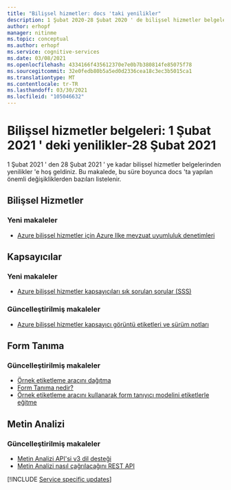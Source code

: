 ```yaml
---
title: "Bilişsel hizmetler: docs 'taki yenilikler"
description: 1 Şubat 2020-28 Şubat 2020 ' de bilişsel hizmetler belgelerinden yenilikler.
author: erhopf
manager: nitinme
ms.topic: conceptual
ms.author: erhopf
ms.service: cognitive-services
ms.date: 03/08/2021
ms.openlocfilehash: 4334166f435612370e7e0b7b380814fe85075f78
ms.sourcegitcommit: 32e0fedb80b5a5ed0d2336cea18c3ec3b5015ca1
ms.translationtype: MT
ms.contentlocale: tr-TR
ms.lasthandoff: 03/30/2021
ms.locfileid: "105046632"
---
```

# <a name="cognitive-services-docs-whats-new-for-february-1-2021---february-28-2021"></a>Bilişsel hizmetler belgeleri: 1 Şubat 2021 ' deki yenilikler-28 Şubat 2021

1 Şubat 2021 ' den 28 Şubat 2021 ' ye kadar bilişsel hizmetler belgelerinden yenilikler 'e hoş geldiniz. Bu makalede, bu süre boyunca docs 'ta yapılan önemli değişikliklerden bazıları listelenir.

## <a name="cognitive-services"></a>Bilişsel Hizmetler

### <a name="new-articles"></a>Yeni makaleler

- [Azure bilişsel hizmetler için Azure Ilke mevzuat uyumluluk denetimleri](security-controls-policy.md)

## <a name="containers"></a>Kapsayıcılar

### <a name="new-articles"></a>Yeni makaleler

- [Azure bilişsel hizmetler kapsayıcıları sık sorulan sorular (SSS)](./containers/container-faq.yml)

### <a name="updated-articles"></a>Güncelleştirilmiş makaleler

- [Azure bilişsel hizmetler kapsayıcı görüntü etiketleri ve sürüm notları](./containers/container-image-tags.md)

## <a name="form-recognizer"></a>Form Tanıma

### <a name="updated-articles"></a>Güncelleştirilmiş makaleler

- [Örnek etiketleme aracını dağıtma](./form-recognizer/deploy-label-tool.md)
- [Form Tanıma nedir?](./form-recognizer/overview.md)
- [Örnek etiketleme aracını kullanarak form tanıyıcı modelini etiketlerle eğitme](./form-recognizer/quickstarts/label-tool.md)

## <a name="text-analytics"></a>Metin Analizi

### <a name="updated-articles"></a>Güncelleştirilmiş makaleler

- [Metin Analizi API'si v3 dil desteği](./text-analytics/language-support.md)
- [Metin Analizi nasıl çağrılacağını REST API](./text-analytics/how-tos/text-analytics-how-to-call-api.md)

[!INCLUDE [Service specific updates](./includes/service-specific-updates.md)]